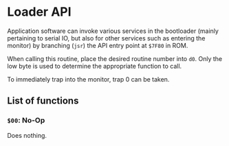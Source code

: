 # Loader API
Application software can invoke various services in the bootloader (mainly pertaining to serial IO, but also for other services such as entering the monitor) by branching (`jsr`) the API entry point at `$7F80` in ROM.

When calling this routine, place the desired routine number into `d0`. Only the low byte is used to determine the appropriate function to call.

To immediately trap into the monitor, trap 0 can be taken.

## List of functions
### `$00`: No-Op
Does nothing.
